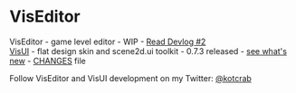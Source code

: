 VisEditor
=========

VisEditor - game level editor - WIP - [Read Devlog #2](http://kotcrab.com/blog/2015/02/06/viseditor-devlog-number-2/) <br>
[VisUI](https://github.com/kotcrab/VisEditor/wiki/VisUI) - flat design skin and scene2d.ui toolkit - 0.7.3 released - [see what's new](http://kotcrab.com/blog/2015/04/25/visui-073-released/) - [CHANGES](https://github.com/kotcrab/VisEditor/blob/master/UI/CHANGES) file

Follow VisEditor and VisUI development on my Twitter: [@kotcrab](https://twitter.com/kotcrab)

